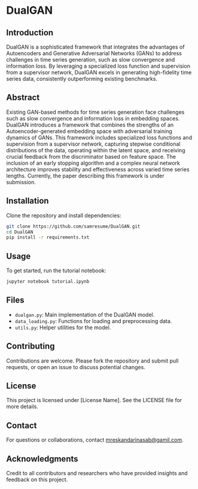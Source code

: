 
# DualGAN

## Introduction
DualGAN is a sophisticated framework that integrates the advantages of Autoencoders and Generative Adversarial Networks (GANs) to address challenges in time series generation, such as slow convergence and information loss. By leveraging a specialized loss function and supervision from a supervisor network, DualGAN excels in generating high-fidelity time series data, consistently outperforming existing benchmarks.

## Abstract
Existing GAN-based methods for time series generation face challenges such as slow convergence and information loss in embedding spaces. DualGAN introduces a framework that combines the strengths of an Autoencoder-generated embedding space with adversarial training dynamics of GANs. This framework includes specialized loss functions and supervision from a supervisor network, capturing stepwise conditional distributions of the data, operating within the latent space, and receiving crucial feedback from the discriminator based on feature space. The inclusion of an early stopping algorithm and a complex neural network architecture improves stability and effectiveness across varied time series lengths. Currently, the paper describing this framework is under submission.

## Installation
Clone the repository and install dependencies:
```bash
git clone https://github.com/samresume/DualGAN.git
cd DualGAN
pip install -r requirements.txt
```

## Usage
To get started, run the tutorial notebook:
```bash
jupyter notebook tutorial.ipynb
```

## Files
- `dualgan.py`: Main implementation of the DualGAN model.
- `data_loading.py`: Functions for loading and preprocessing data.
- `utils.py`: Helper utilities for the model.

## Contributing
Contributions are welcome. Please fork the repository and submit pull requests, or open an issue to discuss potential changes.

## License
This project is licensed under [License Name]. See the LICENSE file for more details.

## Contact
For questions or collaborations, contact mreskandarinasab@gamil.com.

## Acknowledgments
Credit to all contributors and researchers who have provided insights and feedback on this project.

